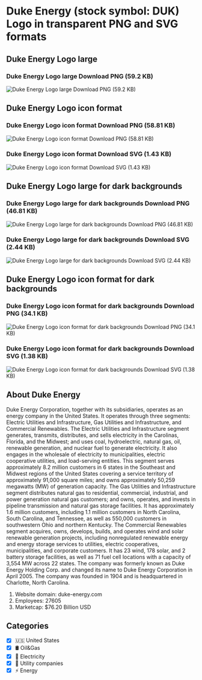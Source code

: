 # Duke Energy (stock symbol: DUK) Logo in transparent PNG and SVG formats

## Duke Energy Logo large

### Duke Energy Logo large Download PNG (59.2 KB)

![Duke Energy Logo large Download PNG (59.2 KB)](/img/orig/DUK_BIG-852c2337.png)

## Duke Energy Logo icon format

### Duke Energy Logo icon format Download PNG (58.81 KB)

![Duke Energy Logo icon format Download PNG (58.81 KB)](/img/orig/DUK-455e56e5.png)

### Duke Energy Logo icon format Download SVG (1.43 KB)

![Duke Energy Logo icon format Download SVG (1.43 KB)](/img/orig/DUK-a293165d.svg)

## Duke Energy Logo large for dark backgrounds

### Duke Energy Logo large for dark backgrounds Download PNG (46.81 KB)

![Duke Energy Logo large for dark backgrounds Download PNG (46.81 KB)](/img/orig/DUK_BIG.D-8552e1ab.png)

### Duke Energy Logo large for dark backgrounds Download SVG (2.44 KB)

![Duke Energy Logo large for dark backgrounds Download SVG (2.44 KB)](/img/orig/DUK_BIG.D-578f1e67.svg)

## Duke Energy Logo icon format for dark backgrounds

### Duke Energy Logo icon format for dark backgrounds Download PNG (34.1 KB)

![Duke Energy Logo icon format for dark backgrounds Download PNG (34.1 KB)](/img/orig/DUK.D-2a23cdba.png)

### Duke Energy Logo icon format for dark backgrounds Download SVG (1.38 KB)

![Duke Energy Logo icon format for dark backgrounds Download SVG (1.38 KB)](/img/orig/DUK.D-76d8333e.svg)

## About Duke Energy

Duke Energy Corporation, together with its subsidiaries, operates as an energy company in the United States. It operates through three segments: Electric Utilities and Infrastructure, Gas Utilities and Infrastructure, and Commercial Renewables. The Electric Utilities and Infrastructure segment generates, transmits, distributes, and sells electricity in the Carolinas, Florida, and the Midwest; and uses coal, hydroelectric, natural gas, oil, renewable generation, and nuclear fuel to generate electricity. It also engages in the wholesale of electricity to municipalities, electric cooperative utilities, and load-serving entities. This segment serves approximately 8.2 million customers in 6 states in the Southeast and Midwest regions of the United States covering a service territory of approximately 91,000 square miles; and owns approximately 50,259 megawatts (MW) of generation capacity. The Gas Utilities and Infrastructure segment distributes natural gas to residential, commercial, industrial, and power generation natural gas customers; and owns, operates, and invests in pipeline transmission and natural gas storage facilities. It has approximately 1.6 million customers, including 1.1 million customers in North Carolina, South Carolina, and Tennessee, as well as 550,000 customers in southwestern Ohio and northern Kentucky. The Commercial Renewables segment acquires, owns, develops, builds, and operates wind and solar renewable generation projects, including nonregulated renewable energy and energy storage services to utilities, electric cooperatives, municipalities, and corporate customers. It has 23 wind, 178 solar, and 2 battery storage facilities, as well as 71 fuel cell locations with a capacity of 3,554 MW across 22 states. The company was formerly known as Duke Energy Holding Corp. and changed its name to Duke Energy Corporation in April 2005. The company was founded in 1904 and is headquartered in Charlotte, North Carolina.

1. Website domain: duke-energy.com
2. Employees: 27605
3. Marketcap: $76.20 Billion USD


## Categories
- [x] 🇺🇸 United States
- [x] 🛢 Oil&Gas
- [x] 🔋 Electricity
- [x] 🚰 Utility companies
- [x] ⚡ Energy
